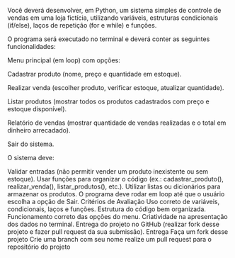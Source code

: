 Você deverá desenvolver, em Python, um sistema simples de controle de vendas em uma loja fictícia, utilizando variáveis, estruturas condicionais (if/else), laços de repetição (for e while) e funções.

O programa será executado no terminal e deverá conter as seguintes funcionalidades:

Menu principal (em loop) com opções:

Cadastrar produto (nome, preço e quantidade em estoque).

Realizar venda (escolher produto, verificar estoque, atualizar quantidade).

Listar produtos (mostrar todos os produtos cadastrados com preço e estoque disponível).

Relatório de vendas (mostrar quantidade de vendas realizadas e o total em dinheiro arrecadado).

Sair do sistema.

O sistema deve:

Validar entradas (não permitir vender um produto inexistente ou sem estoque).
Usar funções para organizar o código (ex.: cadastrar_produto(), realizar_venda(), listar_produtos(), etc.).
Utilizar listas ou dicionários para armazenar os produtos.
O programa deve rodar em loop até que o usuário escolha a opção de Sair.
Critérios de Avaliação
Uso correto de variáveis, condicionais, laços e funções.
Estrutura do código bem organizada.
Funcionamento correto das opções do menu.
Criatividade na apresentação dos dados no terminal.
Entrega do projeto no GitHub (realizar fork desse projeto e fazer pull request da sua submissão).
Entrega
Faça um fork desse projeto
Crie uma branch com seu nome
realize um pull request para o repositório do projeto